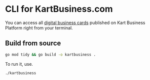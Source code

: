 # CLI for KartBusiness.com

You can access all [digital business cards](https://kartbusiness.com) published on Kart Business Platform right from your terminal.

## Build from source

```sh
go mod tidy && go build -o kartbusiness .
```

To run it, use.

```sh
./kartbusiness
```
